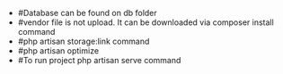 <ul>
<li>#Database can be found on db folder</li>
<li>#vendor file is not upload. It can be downloaded via composer install command</li>
<li>#php artisan storage:link command</li>
<li>#php artisan optimize</li>
<li>#To run project php artisan serve command</li>
</ul>
